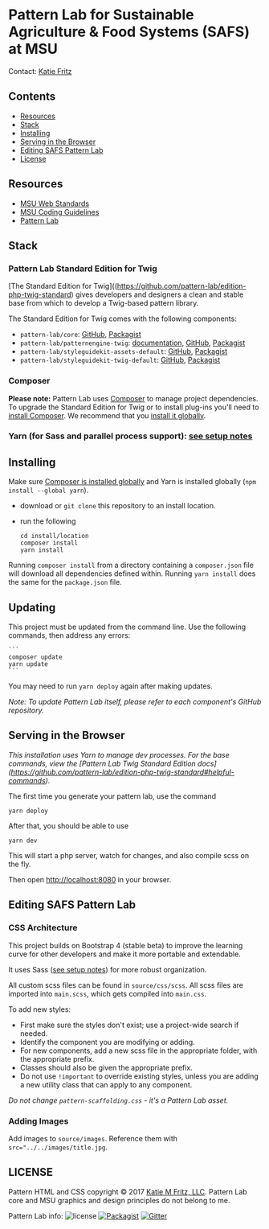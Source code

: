 # Pattern Lab for Sustainable Agriculture & Food Systems (SAFS) at MSU

Contact: [Katie Fritz](http://katiemfritz.com)

## Contents
- [Resources](#resources)
- [Stack](#stack)
- [Installing](#installing)
- [Serving in the Browser](#serving-in-the-browser)
- [Editing SAFS Pattern Lab](#editing-safs-pattern-lab)
- [License](#license)


## Resources
- [MSU Web Standards](http://cabs.msu.edu/web/msu-web-standards.html#sResources)
- [MSU Coding Guidelines](http://cabs.msu.edu/web/msu-web-standards.html#s8)
- [Pattern Lab](https://patternlab.io)


## Stack

### Pattern Lab Standard Edition for Twig

[The Standard Edition for Twig]((https://github.com/pattern-lab/edition-php-twig-standard) gives developers and designers a clean and stable base from which to develop a Twig-based pattern library.

The Standard Edition for Twig comes with the following components:

* `pattern-lab/core`: [GitHub](https://github.com/pattern-lab/patternlab-php-core), [Packagist](https://packagist.org/packages/pattern-lab/core)
* `pattern-lab/patternengine-twig`: [documentation](https://github.com/pattern-lab/patternengine-php-twig#twig-patternengine-for-pattern-lab-php), [GitHub](https://github.com/pattern-lab/patternengine-php-twig), [Packagist](https://packagist.org/packages/pattern-lab/patternengine-twig)
* `pattern-lab/styleguidekit-assets-default`: [GitHub](https://github.com/pattern-lab/styleguidekit-assets-default), [Packagist](https://packagist.org/packages/pattern-lab/styleguidekit-assets-default)
* `pattern-lab/styleguidekit-twig-default`: [GitHub](https://github.com/pattern-lab/styleguidekit-twig-default), [Packagist](https://packagist.org/packages/pattern-lab/styleguidekit-twig-default)

### Composer

**Please note:** Pattern Lab uses [Composer](https://getcomposer.org/) to manage project dependencies. To upgrade the Standard Edition for Twig or to install plug-ins you'll need to [install Composer](https://getcomposer.org/doc/00-intro.md#installation-linux-unix-osx). We recommend that you [install it globally](https://getcomposer.org/doc/00-intro.md#globally).

### Yarn (for Sass and parallel process support): [see setup notes](https://gist.github.com/KatieMFritz/89e2e303f88fae8218767cd385314839)


## Installing

Make sure [Composer is installed globally](https://getcomposer.org/doc/00-intro.md#globally) and Yarn is installed globally (`npm install --global yarn`).

* download or `git clone` this repository to an install location.

* run the following

    ```
    cd install/location
    composer install
    yarn install
    ```

Running `composer install` from a directory containing a `composer.json` file will download all dependencies defined within. Running `yarn install` does the same for the `package.json` file.

## Updating

This project must be updated from the command line. Use the following commands, then address any errors:

    ```
    composer update
    yarn update
    ```

You may need to run `yarn deploy` again after making updates.

_Note: To update Pattern Lab itself, please refer to each component's GitHub repository._

## Serving in the Browser

_This installation uses Yarn to manage dev processes. For the base commands, view the [Pattern Lab Twig Standard Edition docs] (https://github.com/pattern-lab/edition-php-twig-standard#helpful-commands)._

The first time you generate your pattern lab, use the command

    yarn deploy

After that, you should be able to use

    yarn dev

This will start a php server, watch for changes, and also compile scss on the fly.

Then open [http://localhost:8080](http://localhost:8080) in your browser.


## Editing SAFS Pattern Lab

### CSS Architecture

This project builds on Bootstrap 4 (stable beta) to improve the learning curve for other developers and make it more portable and extendable.

It uses Sass ([see setup notes](https://gist.github.com/KatieMFritz/89e2e303f88fae8218767cd385314839)) for more robust organization.

All custom scss files can be found in `source/css/scss`. All scss files are imported into `main.scss`, which gets compiled into `main.css`.

To add new styles:
- First make sure the styles don't exist; use a project-wide search if needed.
- Identify the component you are modifying or adding.
- For new components, add a new scss file in the appropriate folder, with the appropriate prefix.
- Classes should also be given the appropriate prefix.
- Do not use `!important` to override existing styles, unless you are adding a new utility class that can apply to any component.

 _Do not change `pattern-scaffolding.css` - it's a Pattern Lab asset._

### Adding Images
Add images to `source/images`. Reference them with `src="../../images/title.jpg`.


## LICENSE
Pattern HTML and CSS copyright &copy; 2017 [Katie M Fritz, LLC](http://katiemfritz.com). Pattern Lab core and MSU graphics and design principles do not belong to me.

Pattern Lab info:
![license](https://img.shields.io/github/license/pattern-lab/edition-php-twig-standard.svg)
[![Packagist](https://img.shields.io/packagist/v/pattern-lab/edition-twig-standard.svg)](https://packagist.org/packages/pattern-lab/edition-mustache-webdesignday) [![Gitter](https://img.shields.io/gitter/room/pattern-lab/php.svg)](https://gitter.im/pattern-lab/php)
